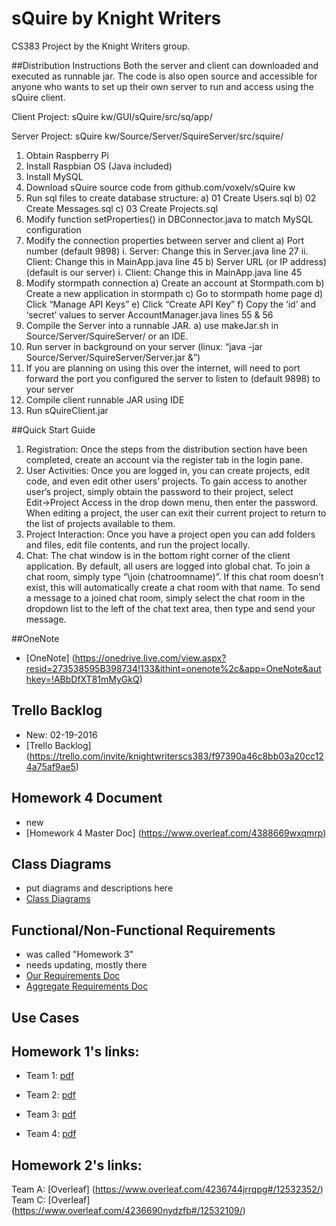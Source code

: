 # sQuire by Knight Writers
CS383 Project by the Knight Writers group.

##Distribution Instructions
Both the server and client can downloaded and executed as runnable jar.
The code is also open source and accessible for anyone who wants to set
up their own server to run and access using the sQuire client.

Client Project: sQuire kw/GUI/sQuire/src/sq/app/

Server Project: sQuire kw/Source/Server/SquireServer/src/squire/

1. Obtain Raspberry Pi
2. Install Raspbian OS (Java included)
3. Install MySQL
4. Download sQuire source code from github.com/voxelv/sQuire kw
5. Run sql files to create database structure:
a) 01 Create Users.sql
b) 02 Create Messages.sql
c) 03 Create Projects.sql
6. Modify function setProperties() in DBConnector.java to match MySQL
configuration
7. Modify the connection properties between server and client
a) Port number (default 9898)
i. Server: Change this in Server.java line 27
ii. Client: Change this in MainApp.java line 45
b) Server URL (or IP address) (default is our server)
i. Client: Change this in MainApp.java line 45
8. Modify stormpath connection
a) Create an account at Stormpath.com
b) Create a new application in stormpath
c) Go to stormpath home page
d) Click “Manage API Keys”
e) Click “Create API Key”
f) Copy the ‘id’ and ‘secret’ values to server AccountManager.java
lines 55 & 56
9. Compile the Server into a runnable JAR.
a) use makeJar.sh in Source/Server/SquireServer/ or an IDE.
10. Run server in background on your server (linux: “java -jar Source/Server/SquireServer/Server.jar
&”)
11. If you are planning on using this over the internet, will need to port
forward the port you configured the server to listen to (default 9898)
to your server
12. Compile client runnable JAR using IDE
13. Run sQuireClient.jar

##Quick Start Guide
1. Registration: 
Once the steps from the distribution section have been completed,
create an account via the register tab in the login pane.
2. User Activities: 
Once you are logged in, you can create projects, edit code, and even
edit other users’ projects. To gain access to another user’s project,
simply obtain the password to their project, select Edit→Project Access
in the drop down menu, then enter the password.
When editing a project, the user can exit their current project to
return to the list of projects available to them.
3. Project Interaction: 
Once you have a project open you can add folders and files, edit file
contents, and run the project locally.
4. Chat: 
The chat window is in the bottom right corner of the client application.
By default, all users are logged into global chat. To join a chat
room, simply type “\join (chatroomname)”. If this chat room doesn’t
exist, this will automatically create a chat room with that name. To
send a message to a joined chat room, simply select the chat room
in the dropdown list to the left of the chat text area, then type and
send your message.


##OneNote
* [OneNote] (https://onedrive.live.com/view.aspx?resid=273538595B398734!133&ithint=onenote%2c&app=OneNote&authkey=!ABbDfXT81mMyGkQ)

## Trello Backlog
* New: 02-19-2016
* [Trello Backlog] (https://trello.com/invite/knightwriterscs383/f97390a46c8bb03a20cc124a75af9ae5)

## Homework 4 Document
* new
* [Homework 4 Master Doc] (https://www.overleaf.com/4388669wxqmrp)

## Class Diagrams
* put diagrams and descriptions here
* [Class Diagrams](https://www.overleaf.com/4361110npqmqd)

## Functional/Non-Functional Requirements
* was called "Homework 3"
* needs updating, mostly there
* [Our Requirements Doc](https://www.overleaf.com/4286506kvbrwb#/12707218/)
* [Aggregate Requirements Doc](https://www.overleaf.com/4306618jzdznq)

## Use Cases
## Homework 1's links:
* Team 1: [pdf](http://www2.cs.uidaho.edu/~jeffery/courses/383/hw1-team1.pdf)

* Team 2: [pdf](http://www2.cs.uidaho.edu/~jeffery/courses/383/hw1-team2.pdf)

* Team 3: [pdf](http://www2.cs.uidaho.edu/~jeffery/courses/383/hw1-team3.pdf)

* Team 4: [pdf](http://www2.cs.uidaho.edu/~jeffery/courses/383/hw1-team4.pdf)

## Homework 2's links:
Team A: [Overleaf] (https://www.overleaf.com/4236744jrrqpg#/12532352/)
Team C: [Overleaf] (https://www.overleaf.com/4236690nydzfb#/12532109/)

